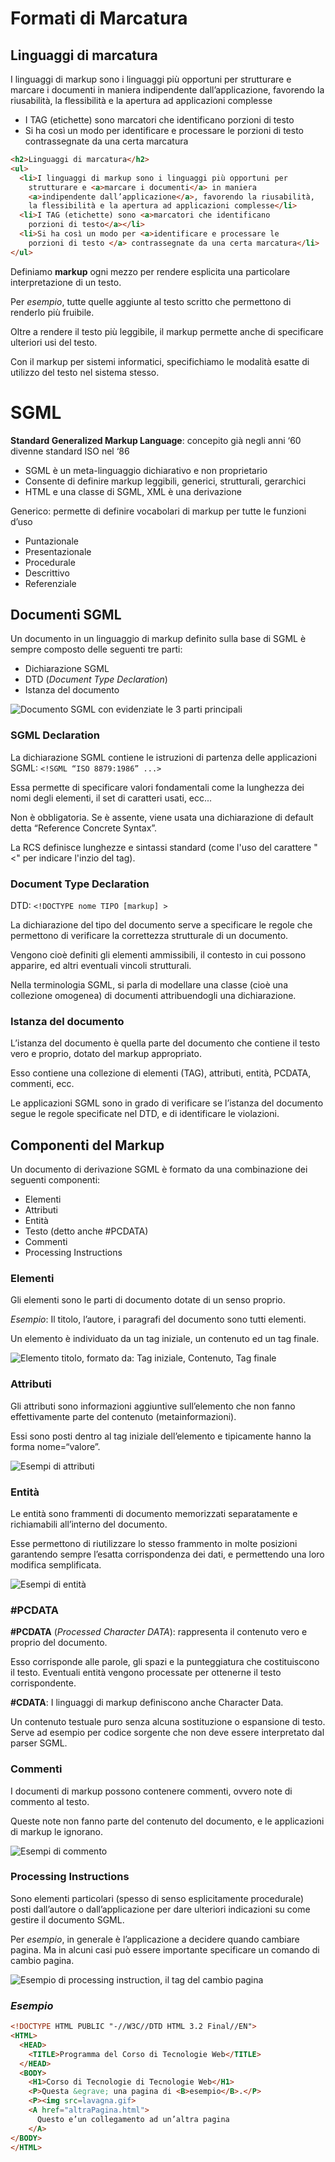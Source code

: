 # Formati di Marcatura
## Linguaggi di marcatura
I linguaggi di markup sono i linguaggi più opportuni per strutturare e marcare i documenti in maniera indipendente dall’applicazione, favorendo la riusabilità, la flessibilità e la apertura ad applicazioni complesse
- I TAG (etichette) sono marcatori che identificano porzioni di testo
- Si ha così un modo per identificare e processare le porzioni di testo contrassegnate da una certa marcatura

```html
<h2>Linguaggi di marcatura</h2>
<ul>
  <li>I linguaggi di markup sono i linguaggi più opportuni per
    strutturare e <a>marcare i documenti</a> in maniera
    <a>indipendente dall’applicazione</a>, favorendo la riusabilità,
    la flessibilità e la apertura ad applicazioni complesse</li>
  <li>I TAG (etichette) sono <a>marcatori che identificano
    porzioni di testo</a></li>
  <li>Si ha così un modo per <a>identificare e processare le
    porzioni di testo </a> contrassegnate da una certa marcatura</li>
</ul>
```
Definiamo **markup** ogni mezzo per rendere esplicita una particolare interpretazione di un testo.

Per *esempio*, tutte quelle aggiunte al testo scritto che permettono di renderlo più fruibile.

Oltre a rendere il testo più leggibile, il markup permette anche di specificare ulteriori usi del testo.

Con il markup per sistemi informatici, specifichiamo le modalità esatte di utilizzo del testo nel sistema stesso.

# SGML
**Standard Generalized Markup Language**: concepito già negli anni ‘60 divenne standard ISO nel ‘86
- SGML è un meta-linguaggio dichiarativo e non proprietario
- Consente di definire markup leggibili, generici, strutturali, gerarchici
- HTML e una classe di SGML, XML è una derivazione

Generico: permette di definire vocabolari di markup per tutte le funzioni d’uso
- Puntazionale
- Presentazionale
- Procedurale
- Descrittivo
- Referenziale

## Documenti SGML
Un documento in un linguaggio di markup definito sulla base di SGML è sempre composto delle seguenti tre parti:
- Dichiarazione SGML
- DTD (*Document Type Declaration*)
- Istanza del documento

![Documento SGML con evidenziate le 3 parti principali](img/LT3-FormatiMarcatura-SGML/Documento_SGML.png)

### SGML Declaration
La dichiarazione SGML contiene le istruzioni di partenza delle applicazioni SGML: 
``` <!SGML “ISO 8879:1986” ...> ```

Essa permette di specificare valori fondamentali come la lunghezza dei nomi degli elementi, il set di caratteri usati, ecc...

Non è obbligatoria. Se è assente, viene usata una dichiarazione di default detta “Reference Concrete Syntax”.

La RCS definisce lunghezze e sintassi standard (come l'uso del carattere "<" per indicare l'inzio del tag).

### Document Type Declaration
DTD: ```<!DOCTYPE nome TIPO [markup] > ```

La dichiarazione del tipo del documento serve a specificare le regole che permettono di verificare la correttezza strutturale di un documento.

Vengono cioè definiti gli elementi ammissibili, il contesto in cui possono apparire, ed altri eventuali vincoli strutturali.

Nella terminologia SGML, si parla di modellare una classe (cioè una collezione omogenea) di documenti attribuendogli una dichiarazione.

### Istanza del documento
L’istanza del documento è quella parte del documento che contiene il testo vero e proprio, dotato del markup appropriato.

Esso contiene una collezione di elementi (TAG), attributi, entità, PCDATA, commenti, ecc.

Le applicazioni SGML sono in grado di verificare se l’istanza del documento segue le regole specificate nel DTD, e di identificare le violazioni.

## Componenti del Markup
Un documento di derivazione SGML è formato da una combinazione dei seguenti componenti:
- Elementi
- Attributi
- Entità
- Testo (detto anche #PCDATA)
- Commenti
- Processing Instructions

### Elementi
Gli elementi sono le parti di documento dotate di un senso proprio.

*Esempio*: Il titolo, l’autore, i paragrafi del documento sono tutti elementi.

Un elemento è individuato da un tag iniziale, un contenuto ed un tag finale.

![Elemento titolo, formato da: Tag iniziale, Contenuto, Tag finale](img/LT3-FormatiMarcatura-SGML/Elementi.png)

### Attributi
Gli attributi sono informazioni aggiuntive sull’elemento che non fanno effettivamente parte del contenuto (metainformazioni).

Essi sono posti dentro al tag iniziale dell’elemento e tipicamente hanno la forma nome=“valore”.

![Esempi di attributi](img/LT3-FormatiMarcatura-SGML/Attributi.png)

### Entità
Le entità sono frammenti di documento memorizzati separatamente e richiamabili all’interno del documento.

Esse permettono di riutilizzare lo stesso frammento in molte posizioni garantendo sempre l’esatta corrispondenza dei dati, e permettendo una loro modifica semplificata.

![Esempi di entità](img/LT3-FormatiMarcatura-SGML/Entita.png)

### #PCDATA
**#PCDATA** (*Processed Character DATA*): rappresenta il contenuto vero e proprio del documento.

Esso corrisponde alle parole, gli spazi e la punteggiatura che costituiscono il testo. Eventuali entità vengono processate per ottenerne il testo corrispondente.

**#CDATA**: I linguaggi di markup definiscono anche Character Data.

Un contenuto testuale puro senza alcuna sostituzione o espansione di testo. Serve ad esempio per codice sorgente che non deve essere interpretato dal parser SGML.

### Commenti
I documenti di markup possono contenere commenti, ovvero note di commento al testo.

Queste note non fanno parte del contenuto del documento, e le applicazioni di markup le ignorano.

![Esempi di commento](img/LT3-FormatiMarcatura-SGML/Commento.png)

### Processing Instructions
Sono elementi particolari (spesso di senso esplicitamente procedurale) posti dall’autore o dall’applicazione per dare ulteriori indicazioni su come gestire il documento SGML.

Per *esempio*, in generale è l’applicazione a decidere quando cambiare pagina. Ma in alcuni casi può essere importante specificare un comando di cambio pagina.

![Esempio di processing instruction, il tag del cambio pagina ](img/LT3-FormatiMarcatura-SGML/Processing_Instruction.png)

### *Esempio*
```html
<!DOCTYPE HTML PUBLIC "-//W3C//DTD HTML 3.2 Final//EN">
<HTML>
  <HEAD>
    <TITLE>Programma del Corso di Tecnologie Web</TITLE>
  </HEAD>
  <BODY>
    <H1>Corso di Tecnologie di Tecnologie Web</H1>
    <P>Questa &egrave; una pagina di <B>esempio</B>.</P>
    <P><img src=lavagna.gif>
    <A href="altraPagina.html">
      Questo e’un collegamento ad un’altra pagina
    </A>
</BODY>
</HTML>
```
